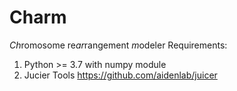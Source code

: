 # Charm
*Ch*romosome re*ar*rangement *m*odeler
Requirements:
1) Python >= 3.7 with numpy module
3) Jucier Tools https://github.com/aidenlab/juicer
